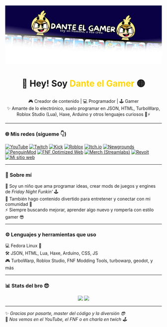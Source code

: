 ![Banner](banner-v2.png)

<h1 align="center">👋 Hey! Soy <span style="color:#FFD700;">Dante el Gamer</span> 🟡</h1>

<p align="center">
🎮 Creador de contenido | 💻 Programador | 🕹️ Gamer <br>
✨ Amante de lo electrónico, suelo programar en JSON, HTML, TurboWarp, Roblox Studio (Lua), Haxe, Arduino y otros lenguajes curiosos 🧠⚡
</p>

---

### 🌐 Mis redes (sígueme 👇)

[![YouTube](https://img.shields.io/badge/YouTube-FF0000?style=for-the-badge&logo=youtube&logoColor=white)](https://www.youtube.com/@danteelgameryt)
[![Twitch](https://img.shields.io/badge/Twitch-9146FF?style=for-the-badge&logo=twitch&logoColor=white)](https://www.twitch.tv/danteelgamer_)
[![Kick](https://img.shields.io/badge/Kick-52C41A?style=for-the-badge&logo=kick&logoColor=white)](https://kick.com/danteelgamerreal)
[![Roblox](https://img.shields.io/badge/Roblox-000000?style=for-the-badge&logo=roblox&logoColor=white)](https://www.roblox.com/es/users/1250726176/profile)
[![Itch.io](https://img.shields.io/badge/Itch.io-FA5C5C?style=for-the-badge&logo=itchdotio&logoColor=white)](https://itch.io/profile/danteelgamer-yt)
[![Newgrounds](https://img.shields.io/badge/Newgrounds-FFCC00?style=for-the-badge&logo=newgrounds&logoColor=black)](https://danteelgameyt.newgrounds.com/)
[![PenguinMod](https://img.shields.io/badge/PenguinMod-00AEEF?style=for-the-badge&logo=scratch&logoColor=white)](https://penguinmod.com/profile?user=danteelgamer_yt)
[![FNF Optimized Web](https://img.shields.io/badge/FNF%20Optimized%20Web-FF69B4?style=for-the-badge&logo=fridaynightfunkin&logoColor=white)](https://dante-el-gamer.github.io/FNF-optimized-web/)
[![Merch (Streamlabs)](https://img.shields.io/badge/Merch-00FF99?style=for-the-badge&logo=streamlabs&logoColor=white)](https://streamlabs.com/danteelgamer_/merch)
[![Revolt](https://img.shields.io/badge/Revolt-7289DA?style=for-the-badge&logo=discord&logoColor=white)](https://rvlt.gg/Zqy5A7Gz)
[![Mi sitio web](https://img.shields.io/badge/Mi%20sitio%20web-4285F4?style=for-the-badge&logo=googlechrome&logoColor=white)](https://dante-el-gamer.my.canva.site/redes-de-dante)

---

### 🧠 Sobre mí

💬 Soy un niño que ama programar ideas, crear mods de juegos y engines de *Friday Night Funkin’* 🕹️  
🎨 También hago contenido divertido para entretener y conectar con mi comunidad 💫  
⚡ Siempre buscando mejorar, aprender algo nuevo y romperla con estilo gamer 😎  

---

### ⚙️ Lenguajes y herramientas que uso

💻 Fedora Linux 🐧  
🛠️ JSON, HTML, Lua, Haxe, Arduino, CSS, JS  
🎮 TurboWarp, Roblox Studio, FNF Modding Tools, turbowarp, geodot, y más 

---

### 📊 Stats del bro 😎

<p align="center">
  <img src="https://github-readme-stats.vercel.app/api?username=dante-el-gamer&show_icons=true&theme=tokyonight" height="150">
  <img src="https://github-readme-stats.vercel.app/api/top-langs/?username=dante-el-gamer&layout=compact&theme=tokyonight" height="150">
</p>

---

✨ *Gracias por pasarte, master del código y la diversión 😎*  
🧩 *Nos vemos en el YouTube, el FNF o en charla en twich 🕹️*
